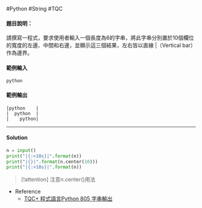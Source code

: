#Python #String #TQC 
#### 題目說明：

請撰寫一程式，要求使用者輸入一個長度為6的字串，將此字串分別置於10個欄位的寬度的左邊、中間和右邊，並顯示這三個結果，左右皆以直線 |（Vertical bar）作為邊界。

#### 範例輸入

```
python
```

#### 範例輸出

```
|python    |
|  python  |
|    python|
```

---
#### Solution

```python linenums="1"
n = input()
print("|{:<10s}|".format(n))
print("|{}|".format(n.center(10)))
print("|{:>10s}|".format(n))
```

>[!attention]
>注意n.center()用法

- Reference
	- [TQC+ 程式語言Python 805 字串輸出](https://jbprogramnotes.com/2020/05/tqc-%e7%a8%8b%e5%bc%8f%e8%aa%9e%e8%a8%80python-805-%e5%ad%97%e4%b8%b2%e8%bc%b8%e5%87%ba/)